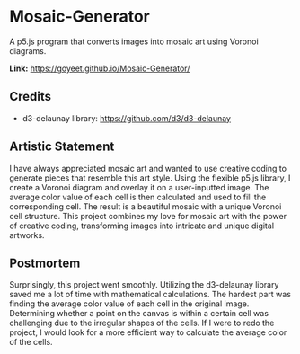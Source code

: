 # Mosaic-Generator
A p5.js program that converts images into mosaic art using Voronoi diagrams.

**Link:** https://goyeet.github.io/Mosaic-Generator/

## Credits
- d3-delaunay library: https://github.com/d3/d3-delaunay

## Artistic Statement
I have always appreciated mosaic art and wanted to use creative coding to generate pieces that resemble this art style. Using the flexible p5.js library, I create a Voronoi diagram and overlay it on a user-inputted image. The average color value of each cell is then calculated and used to fill the corresponding cell. The result is a beautiful mosaic with a unique Voronoi cell structure. This project combines my love for mosaic art with the power of creative coding, transforming images into intricate and unique digital artworks.

## Postmortem
Surprisingly, this project went smoothly. Utilizing the d3-delaunay library saved me a lot of time with mathematical calculations. The hardest part was finding the average color value of each cell in the original image. Determining whether a point on the canvas is within a certain cell was challenging due to the irregular shapes of the cells. If I were to redo the project, I would look for a more efficient way to calculate the average color of the cells.
